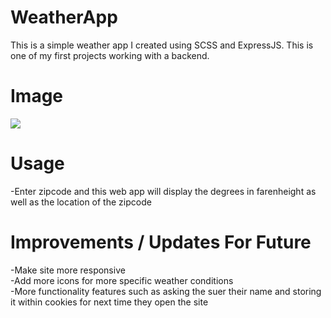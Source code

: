 # WeatherApp
This is a simple weather app I created using SCSS and ExpressJS. This is one of my first projects working with a backend.

# Image
<img src="https://cdn.discordapp.com/attachments/322439749904236545/971209379988766802/unknown.png"/>

# Usage
-Enter zipcode and this web app will display the degrees in farenheight as well as the location of the zipcode

# Improvements / Updates For Future
-Make site more responsive\
-Add more icons for more specific weather conditions\
-More functionality features such as asking the suer their name and storing it within cookies for next time they open the site


